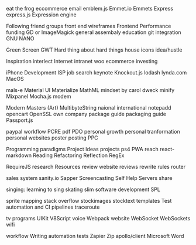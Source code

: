 
eat the frog
eccommerce
email
emblem.js
Emmet.io
Emmets
Express
express.js
Expression engine


Following
friend groups
front end wireframes
Frontend Performance
funding
GD or ImageMagick
general assembaly education 
git integration
GNU NANO


Green Screen
GWT
Hard thing about hard things
house
icons
idea/hustle


Inspiration
interlect
Internet
intranet
woo ecommerce
investing


iPhone Development
ISP
job search
keynote
Knockout.js
lodash
lynda.com
MacOS


mals-e
Material UI
Materialize
MathML
mindset by carol dweck
minify
Mixpanel
Mocha.js
modem


Modern Masters (Art)
MultibyteString
naional international
notepadd
opencart
OpenSSL
own company
package guide
packaging guide
Passport.js


paypal workflow
PCRE
pdf
PDO
personal growth
personal tranformation
personal websites
poster
posting
PPC


Programming paradigms
Project Ideas
projects
ps4
PWA
reach
react-markdown
Reading
Refactoring
Reflection
RegEx


RequireJS
research
Resources
review website
reviews
rewrite rules
router


sales system
sanity.io
Sapper
Screencasting
Self Help
Servers
share


singing: learning to sing
skating
slim
software development
SPL


sprite mapping
stack overflow
stockimages
stocktext
templates
Test automation and CI pipelines
traceroute

tv programs
UIKit
V8Script
voice
Webpack
website
WebSocket
WebSockets
wifi


workflow
Writing automation tests
Zapier
Zip
apollo/client
Microsoft
Word